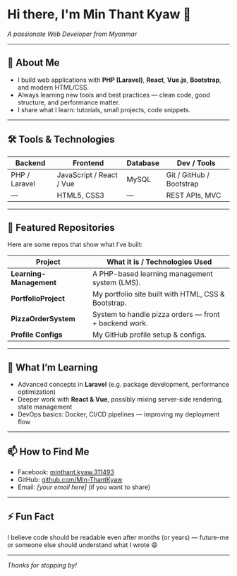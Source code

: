 # Hi there, I'm **Min Thant Kyaw** 👋  
*A passionate Web Developer from Myanmar*

---

## 🔭 About Me

- I build web applications with **PHP (Laravel)**, **React**, **Vue.js**, **Bootstrap**, and modern HTML/CSS.  
- Always learning new tools and best practices — clean code, good structure, and performance matter.  
- I share what I learn: tutorials, small projects, code snippets.

---

## 🛠️ Tools & Technologies

| Backend | Frontend | Database | Dev / Tools |
|---|---|---|---|
| PHP / Laravel | JavaScript / React / Vue | MySQL | Git / GitHub / Bootstrap |
| — | HTML5, CSS3 | — | REST APIs, MVC |

---

## 📂 Featured Repositories

Here are some repos that show what I’ve built:

| Project | What it is / Technologies Used |
|---|---|
| **Learning-Management** | A PHP-based learning management system (LMS). |
| **PortfolioProject** | My portfolio site built with HTML, CSS & Bootstrap. |
| **PizzaOrderSystem** | System to handle pizza orders — front + backend work. |
| **Profile Configs** | My GitHub profile setup & configs. |

---

## 🌱 What I’m Learning

- Advanced concepts in **Laravel** (e.g. package development, performance optimization)  
- Deeper work with **React & Vue**, possibly mixing server-side rendering, state management  
- DevOps basics: Docker, CI/CD pipelines — improving my deployment flow  

---

## 📫 How to Find Me

- Facebook: [minthant.kyaw.311493](https://www.facebook.com/minthant.kyaw.311493)  
- GitHub: [github.com/Min-ThantKyaw](https://github.com/Min-ThantKyaw)  
- Email: *[your email here]* (if you want to share)  

---

## ⚡ Fun Fact

I believe code should be readable even after months (or years) — future-me or someone else should understand what I wrote 😄  

---

*Thanks for stopping by!*  
